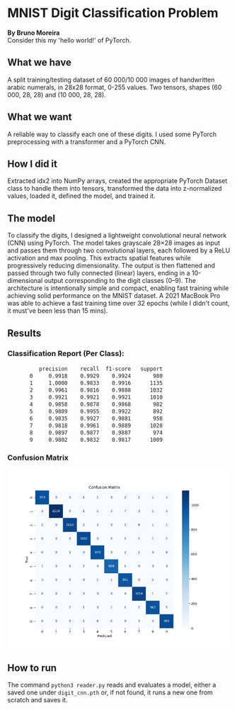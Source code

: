 # MNIST Digit Classification Problem
**By Bruno Moreira**<br>
Consider this my 'hello world!' of PyTorch.

## What we have
A split training/testing dataset of 60 000/10 000 images of handwritten arabic numerals, in 28x28 format, 0-255 values. Two tensors, shapes (60 000, 28, 28) and (10 000, 28, 28). 

## What we want
A reliable way to classify each one of these digits. I used some PyTorch preprocessing with a transformer and a PyTorch CNN.

## How I did it
Extracted idx2 into NumPy arrays, created the appropriate PyTorch Dataset class to handle them into tensors, transformed the data into z-normalized values, loaded it, defined the model, and trained it. 

## The model
To classify the digits, I designed a lightweight convolutional neural network (CNN) using PyTorch. The model takes grayscale 28×28 images as input and passes them through two convolutional layers, each followed by a ReLU activation and max pooling. This extracts spatial features while progressively reducing dimensionality. The output is then flattened and passed through two fully connected (linear) layers, ending in a 10-dimensional output corresponding to the digit classes (0–9). The architecture is intentionally simple and compact, enabling fast training while achieving solid performance on the MNIST dataset. A 2021 MacBook Pro was able to achieve a fast training time over 32 epochs (while I didn't count, it must've been less than 15 mins).

## Results
### Classification Report (Per Class):

              precision    recall  f1-score   support
           0     0.9918    0.9929    0.9924       980
           1     1.0000    0.9833    0.9916      1135
           2     0.9961    0.9816    0.9888      1032
           3     0.9921    0.9921    0.9921      1010
           4     0.9858    0.9878    0.9868       982
           5     0.9889    0.9955    0.9922       892
           6     0.9835    0.9927    0.9881       958
           7     0.9818    0.9961    0.9889      1028
           8     0.9897    0.9877    0.9887       974
           9     0.9802    0.9832    0.9817      1009

### Confusion Matrix
![Confusion Matrix](confusion_matrix.png)


## How to run
The command `python3 reader.py` reads and evaluates a model, either a saved one under `digit_cnn.pth` or, if not found, it runs a new one from scratch and saves it.